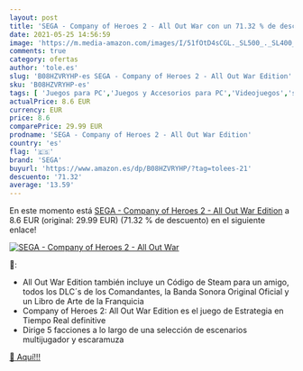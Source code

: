 ```yaml
---
layout: post
title: 'SEGA - Company of Heroes 2 - All Out War con un 71.32 % de descuento'
date: 2021-05-25 14:56:59
image: 'https://m.media-amazon.com/images/I/51fOtD4sCGL._SL500_._SL400_.jpg'
comments: true
category: ofertas
author: 'tole.es'
slug: 'B08HZVRYHP-es SEGA - Company of Heroes 2 - All Out War Edition'
sku: 'B08HZVRYHP-es'
tags: [ 'Juegos para PC','Juegos y Accesorios para PC','Videojuegos','sega', ]
actualPrice: 8.6 EUR
currency: EUR
price: 8.6
comparePrice: 29.99 EUR
prodname: 'SEGA - Company of Heroes 2 - All Out War Edition'
country: 'es'
flag: '🇪🇸'
brand: 'SEGA'
buyurl: 'https://www.amazon.es/dp/B08HZVRYHP/?tag=tolees-21'
descuento: '71.32'
average: '13.59'
---
```


En este momento está [SEGA - Company of Heroes 2 - All Out War Edition](https://www.amazon.es/dp/B08HZVRYHP/?tag=tolees-21) a 8.6 EUR (original: 29.99 EUR) (71.32 %  de descuento) en el siguiente enlace!

[![SEGA - Company of Heroes 2 - All Out War](https://m.media-amazon.com/images/I/51fOtD4sCGL._SL500_._SL400_.jpg)](https://www.amazon.es/dp/B08HZVRYHP/?tag=tolees-21)

🔎:

- All Out War Edition también incluye un Código de Steam para un amigo, todos los DLC´s de los Comandantes, la Banda Sonora Original Oficial y un Libro de Arte de la Franquicia
- Company of Heroes 2: All Out War Edition es el juego de Estrategia en Tiempo Real definitive
- Dirige 5 facciones a lo largo de una selección de escenarios multijugador y escaramuza

[🛒 Aquí!!!](https://www.amazon.es/dp/B08HZVRYHP/?tag=tolees-21)
